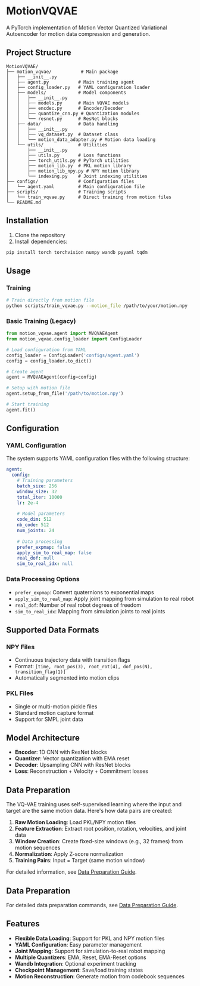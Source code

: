 # MotionVQVAE

A PyTorch implementation of Motion Vector Quantized Variational Autoencoder for motion data compression and generation.

## Project Structure

```
MotionVQVAE/
├── motion_vqvae/           # Main package
│   ├── __init__.py
│   ├── agent.py           # Main training agent
│   ├── config_loader.py   # YAML configuration loader
│   ├── models/            # Model components
│   │   ├── __init__.py
│   │   ├── models.py      # Main VQVAE models
│   │   ├── encdec.py      # Encoder/Decoder
│   │   ├── quantize_cnn.py # Quantization modules
│   │   └── resnet.py      # ResNet blocks
│   ├── data/              # Data handling
│   │   ├── __init__.py
│   │   ├── vq_dataset.py  # Dataset class
│   │   └── motion_data_adapter.py # Motion data loading
│   └── utils/             # Utilities
│       ├── __init__.py
│       ├── utils.py       # Loss functions
│       ├── torch_utils.py # PyTorch utilities
│       ├── motion_lib.py  # PKL motion library
│       ├── motion_lib_npy.py # NPY motion library
│       └── indexing.py    # Joint indexing utilities
├── configs/               # Configuration files
│   └── agent.yaml         # Main configuration file
├── scripts/               # Training scripts
│   └── train_vqvae.py     # Direct training from motion files
└── README.md
```

## Installation

1. Clone the repository
2. Install dependencies:
```bash
pip install torch torchvision numpy wandb pyyaml tqdm
```

## Usage

### Training

```bash
# Train directly from motion file
python scripts/train_vqvae.py --motion_file /path/to/your/motion.npy
```

### Basic Training (Legacy)

```python
from motion_vqvae.agent import MVQVAEAgent
from motion_vqvae.config_loader import ConfigLoader

# Load configuration from YAML
config_loader = ConfigLoader('configs/agent.yaml')
config = config_loader.to_dict()

# Create agent
agent = MVQVAEAgent(config=config)

# Setup with motion file
agent.setup_from_file('/path/to/motion.npy')

# Start training
agent.fit()
```

## Configuration

### YAML Configuration

The system supports YAML configuration files with the following structure:

```yaml
agent:
  config:
    # Training parameters
    batch_size: 256
    window_size: 32
    total_iter: 10000
    lr: 2e-4
    
    # Model parameters
    code_dim: 512
    nb_code: 512
    num_joints: 24
    
    # Data processing
    prefer_expmap: false
    apply_sim_to_real_map: false
    real_dof: null
    sim_to_real_idx: null
```

### Data Processing Options

- `prefer_expmap`: Convert quaternions to exponential maps
- `apply_sim_to_real_map`: Apply joint mapping from simulation to real robot
- `real_dof`: Number of real robot degrees of freedom
- `sim_to_real_idx`: Mapping from simulation joints to real joints

## Supported Data Formats

### NPY Files
- Continuous trajectory data with transition flags
- Format: `[time, root_pos(3), root_rot(4), dof_pos(N), transition_flag(1)]`
- Automatically segmented into motion clips

### PKL Files
- Single or multi-motion pickle files
- Standard motion capture format
- Support for SMPL joint data

## Model Architecture

- **Encoder**: 1D CNN with ResNet blocks
- **Quantizer**: Vector quantization with EMA reset
- **Decoder**: Upsampling CNN with ResNet blocks
- **Loss**: Reconstruction + Velocity + Commitment losses

## Data Preparation

The VQ-VAE training uses self-supervised learning where the input and target are the same motion data. Here's how data pairs are created:

1. **Raw Motion Loading**: Load PKL/NPY motion files
2. **Feature Extraction**: Extract root position, rotation, velocities, and joint data
3. **Window Creation**: Create fixed-size windows (e.g., 32 frames) from motion sequences
4. **Normalization**: Apply Z-score normalization
5. **Training Pairs**: Input = Target (same motion window)

For detailed information, see [Data Preparation Guide](docs/data_preparation.md).

## Data Preparation

For detailed data preparation commands, see [Data Preparation Guide](docs/data_preparation.md).

## Features

- **Flexible Data Loading**: Support for PKL and NPY motion files
- **YAML Configuration**: Easy parameter management
- **Joint Mapping**: Support for simulation-to-real robot mapping
- **Multiple Quantizers**: EMA, Reset, EMA-Reset options
- **Wandb Integration**: Optional experiment tracking
- **Checkpoint Management**: Save/load training states
- **Motion Reconstruction**: Generate motion from codebook sequences
